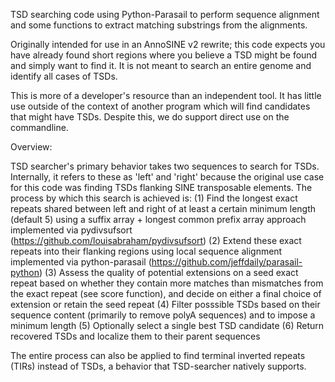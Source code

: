 TSD searching code using Python-Parasail to perform sequence alignment and some functions to extract matching substrings from the alignments.

Originally intended for use in an AnnoSINE v2 rewrite; this code expects you have already found short regions where you believe a TSD might be found and simply want to find it. It is not meant to search an entire genome and identify all cases of TSDs.

This is more of a developer's resource than an independent tool. It has little use outside of the context of another program which will find candidates that might have TSDs. Despite this, we do support direct use on the commandline.

Overview:

TSD searcher's primary behavior takes two sequences to search for TSDs. Internally, it refers to these as 'left' and 'right' because the original use case for this code was finding TSDs flanking SINE transposable elements. The process by which this search is achieved is:
(1) Find the longest exact repeats shared between left and right of at least a certain minimum length (default 5) using a suffix array + longest common prefix array approach implemented via pydivsufsort (https://github.com/louisabraham/pydivsufsort)
(2) Extend these exact repeats into their flanking regions using local sequence alignment implemented via python-parasail (https://github.com/jeffdaily/parasail-python)
(3) Assess the quality of potential extensions on a seed exact repeat based on whether they contain more matches than mismatches from the exact repeat (see score function), and decide on either a final choice of extension or retain the seed repeat
(4) Filter posssible TSDs based on their sequence content (primarily to remove polyA sequences) and to impose a minimum length
(5) Optionally select a single best TSD candidate
(6) Return recovered TSDs and localize them to their parent sequences

The entire process can also be applied to find terminal inverted repeats (TIRs) instead of TSDs, a behavior that TSD-searcher natively supports.
